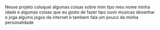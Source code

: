 Nesse projeto coloquei algumas coisas sobre mim tipo meu nome minha idade e algumas coisas que eu gosto de fazer tipo ouvir musicas desenhar e joga algums jogos da internet e tambem fala um pouco da minha personalidade 
